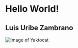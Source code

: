 # Hello World! 
## Luis Uribe Zambrano

![Image of Yaktocat](https://octodex.github.com/images/yaktocat.png)
